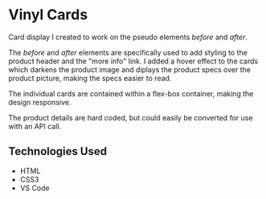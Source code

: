 # Vinyl Cards
Card display I created to work on the pseudo elements *before* and *after*.

The *before* and *after* elements are specifically used to add styling to the product header and the "more info" link.
I added a hover effect to the cards which darkens the product image and diplays the product specs over the product picture, making the specs easier to read.

The individual cards are contained within a flex-box container, making the design responsive.

The product details are hard coded, but could easily be converted for use with an API call.

## Technologies Used
  * HTML
  * CSS3
  * VS Code

